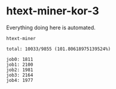 # htext-miner-kor-3

Everything doing here is automated.

```
htext-miner

total: 10033/9855 (101.80618975139524%)

job0: 1811
job1: 2100
job2: 1981
job3: 2164
job4: 1977
```